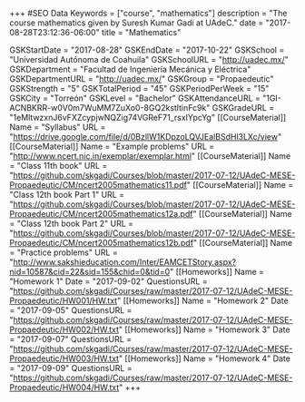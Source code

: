 +++
#SEO Data
Keywords = ["course", "mathematics"]
description = "The course mathematics given by Suresh Kumar Gadi at UAdeC."
date = "2017-08-28T23:12:36-06:00"
title = "Mathematics"

GSKStartDate = "2017-08-28"
GSKEndDate = "2017-10-22"
GSKSchool = "Universidad Autónoma de Coahuila"
GSKSchoolURL = "http://uadec.mx/"
GSKDepartment = "Facultad de Ingeniería Mecánica y Eléctrica"
GSKDepartmentURL = "http://uadec.mx/"
GSKGroup = "Propaedeutic"
GSKStrength = "5"
GSKTotalPeriod = "45"
GSKPeriodPerWeek = "15"
GSKCity = "Torreón"
GSKLevel = "Bachelor"
GSKAttendanceURL = "1GI-ACNBKRR-w0V0m7WuMM7ZuXo0-8GQ2kstltinFc9k"
GSKGradeURL = "1eMltwzxnJ6vFXZcypjwNQZig74VGReF71_rsxIYpcYg"
[[CourseMaterial]]
    Name = "Syllabus"
    URL = "https://drive.google.com/file/d/0BzllW1KDpzoLQVJEalBSdHl3LXc/view"
[[CourseMaterial]]
    Name = "Example problems"
    URL = "http://www.ncert.nic.in/exemplar/exemplar.html"
[[CourseMaterial]]
    Name = "Class 11th book"
    URL = "https://github.com/skgadi/Courses/blob/master/2017-07-12/UAdeC-MESE-Propaedeutic/CM/ncert2005mathematics11.pdf"
[[CourseMaterial]]
    Name = "Class 12th book Part 1"
    URL = "https://github.com/skgadi/Courses/blob/master/2017-07-12/UAdeC-MESE-Propaedeutic/CM/ncert2005mathematics12a.pdf"
[[CourseMaterial]]
    Name = "Class 12th book Part 2"
    URL = "https://github.com/skgadi/Courses/blob/master/2017-07-12/UAdeC-MESE-Propaedeutic/CM/ncert2005mathematics12b.pdf"
[[CourseMaterial]]
    Name = "Practice problems"
    URL = "http://www.sakshieducation.com/Inter/EAMCETStory.aspx?nid=10587&cid=22&sid=155&chid=0&tid=0"
[[Homeworks]]
    Name = "Homework 1"
	Date = "2017-09-02"
    QuestionsURL = "https://github.com/skgadi/Courses/raw/master/2017-07-12/UAdeC-MESE-Propaedeutic/HW001/HW.txt"
[[Homeworks]]
    Name = "Homework 2"
	Date = "2017-09-05"
    QuestionsURL = "https://github.com/skgadi/Courses/raw/master/2017-07-12/UAdeC-MESE-Propaedeutic/HW002/HW.txt"
[[Homeworks]]
    Name = "Homework 3"
	Date = "2017-09-07"
    QuestionsURL = "https://github.com/skgadi/Courses/raw/master/2017-07-12/UAdeC-MESE-Propaedeutic/HW003/HW.txt"
[[Homeworks]]
    Name = "Homework 4"
	Date = "2017-09-09"
    QuestionsURL = "https://github.com/skgadi/Courses/raw/master/2017-07-12/UAdeC-MESE-Propaedeutic/HW004/HW.txt"
+++
